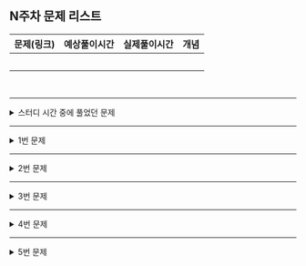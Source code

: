 ## N주차 문제 리스트
|문제(링크)|예상풀이시간|실제풀이시간|개념|
|----|----|----|----|
|  |  |  |  | 
|  |  |  |  | 
|  |  |  |  | 
|  |  |  |  | 
|  |  |  |  |  
<Br>

* * * * * * * * * * * * * * * * * * * * * * * * * * * * * * * * * * * * * * * * * * * * * * * * * * * 
<details>
<summary> 스터디 시간 중에 풀었던 문제 </summary>
<div markdown="1">

### 1️⃣ 체크리스트
`나를 정확히 파악하자`
- [ ]  스스로 해결한 문제
- [x]  스스로 해결하지 못한 문제
    - [x]  아이디어 X, 구현 X
    - [ ]  아이디어 O, 구현 X
    - [x]  시간 LONG(1시간 30분 이상)
    - [x]  다른 블로그 참고
<Br>    

### 2️⃣ 아이디어
`느낀점` `포인트`  `접근 방식` `나의 문제 풀이 흐름 파악`   `본인의 아이디어를 기록한다.`
<details>
<summary> 틀린 코드 </summary>
<div markdown="1">


</div>
</details>

<details>
<summary> 정답 코드 </summary>
<div markdown="1">


</div>
</details>
<Br>

### 3️⃣ 알게된 것


</div>
</details>


* * * * * * * * * * * * * * * * * * * * * * * * * * * * * * * * * * * * * * * * * * * * * * * * * * * 
<details>
<summary> 1번 문제  </summary>
<div markdown="1">

### 1️⃣ 체크리스트
`나를 정확히 파악하자`
- [ ]  스스로 해결한 문제
- [x]  스스로 해결하지 못한 문제
    - [x]  아이디어 X, 구현 X
    - [ ]  아이디어 O, 구현 X
    - [x]  시간 LONG(1시간 30분 이상)
    - [x]  다른 블로그 참고
<Br>    

### 2️⃣ 아이디어
`느낀점` `포인트`  `접근 방식` `나의 문제 풀이 흐름 파악`   `본인의 아이디어를 기록한다.`
<details>
<summary> 틀린 코드 </summary>
<div markdown="1">


</div>
</details>

<details>
<summary> 정답 코드 </summary>
<div markdown="1">


</div>
</details>
<Br>

### 3️⃣ 알게된 것


</div>
</details>

* * * * * * * * * * * * * * * * * * * * * * * * * * * * * * * * * * * * * * * * * * * * * * * * * * * 
<details>
<summary> 2번 문제  </summary>
<div markdown="1">

### 1️⃣ 체크리스트
`나를 정확히 파악하자`
- [ ]  스스로 해결한 문제
- [x]  스스로 해결하지 못한 문제
    - [x]  아이디어 X, 구현 X
    - [ ]  아이디어 O, 구현 X
    - [x]  시간 LONG(1시간 30분 이상)
    - [x]  다른 블로그 참고
<Br>    

### 2️⃣ 아이디어
`느낀점` `포인트`  `접근 방식` `나의 문제 풀이 흐름 파악`   `본인의 아이디어를 기록한다.`
<details>
<summary> 틀린 코드 </summary>
<div markdown="1">


</div>
</details>

<details>
<summary> 정답 코드 </summary>
<div markdown="1">


</div>
</details>
<Br>

### 3️⃣ 알게된 것


</div>
</details>

* * * * * * * * * * * * * * * * * * * * * * * * * * * * * * * * * * * * * * * * * * * * * * * * * * * 
<details>
<summary> 3번 문제  </summary>
<div markdown="1">

### 1️⃣ 체크리스트
`나를 정확히 파악하자`
- [ ]  스스로 해결한 문제
- [x]  스스로 해결하지 못한 문제
    - [x]  아이디어 X, 구현 X
    - [ ]  아이디어 O, 구현 X
    - [x]  시간 LONG(1시간 30분 이상)
    - [x]  다른 블로그 참고
<Br>    

### 2️⃣ 아이디어
`느낀점` `포인트`  `접근 방식` `나의 문제 풀이 흐름 파악`   `본인의 아이디어를 기록한다.`
<details>
<summary> 틀린 코드 </summary>
<div markdown="1">


</div>
</details>

<details>
<summary> 정답 코드 </summary>
<div markdown="1">


</div>
</details>
<Br>

### 3️⃣ 알게된 것


</div>
</details>

* * * * * * * * * * * * * * * * * * * * * * * * * * * * * * * * * * * * * * * * * * * * * * * * * * * 
<details>
<summary> 4번 문제  </summary>
<div markdown="1">

### 1️⃣ 체크리스트
`나를 정확히 파악하자`
- [ ]  스스로 해결한 문제
- [x]  스스로 해결하지 못한 문제
    - [x]  아이디어 X, 구현 X
    - [ ]  아이디어 O, 구현 X
    - [x]  시간 LONG(1시간 30분 이상)
    - [x]  다른 블로그 참고
<Br>    

### 2️⃣ 아이디어
`느낀점` `포인트`  `접근 방식` `나의 문제 풀이 흐름 파악`   `본인의 아이디어를 기록한다.`
<details>
<summary> 틀린 코드 </summary>
<div markdown="1">


</div>
</details>

<details>
<summary> 정답 코드 </summary>
<div markdown="1">


</div>
</details>
<Br>

### 3️⃣ 알게된 것


</div>
</details>

* * * * * * * * * * * * * * * * * * * * * * * * * * * * * * * * * * * * * * * * * * * * * * * * * * * 
<details>
<summary> 5번 문제  </summary>
<div markdown="1">

### 1️⃣ 체크리스트
`나를 정확히 파악하자`
- [ ]  스스로 해결한 문제
- [x]  스스로 해결하지 못한 문제
    - [x]  아이디어 X, 구현 X
    - [ ]  아이디어 O, 구현 X
    - [x]  시간 LONG(1시간 30분 이상)
    - [x]  다른 블로그 참고
<Br>    

### 2️⃣ 아이디어
`느낀점` `포인트`  `접근 방식` `나의 문제 풀이 흐름 파악`   `본인의 아이디어를 기록한다.`
<details>
<summary> 틀린 코드 </summary>
<div markdown="1">


</div>
</details>

<details>
<summary> 정답 코드 </summary>
<div markdown="1">


</div>
</details>
<Br>

### 3️⃣ 알게된 것


</div>
</details>
